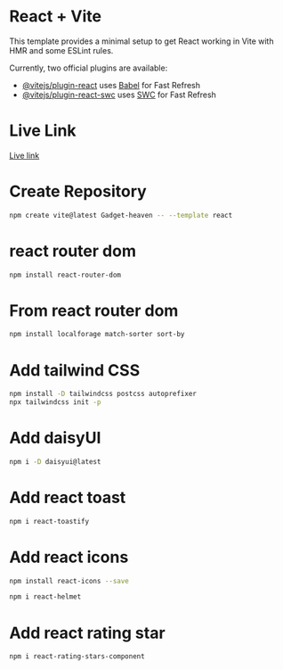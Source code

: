 # React + Vite

This template provides a minimal setup to get React working in Vite with HMR and some ESLint rules.

Currently, two official plugins are available:

- [@vitejs/plugin-react](https://github.com/vitejs/vite-plugin-react/blob/main/packages/plugin-react/README.md) uses [Babel](https://babeljs.io/) for Fast Refresh
- [@vitejs/plugin-react-swc](https://github.com/vitejs/vite-plugin-react-swc) uses [SWC](https://swc.rs/) for Fast Refresh

# Live  Link

[Live link](https://gadget-heaven-shoyeb-a8.surge.sh/)

# Create Repository

```sh
npm create vite@latest Gadget-heaven -- --template react
```

# react router dom

```sh
npm install react-router-dom
```

# From react router dom

```sh
npm install localforage match-sorter sort-by
```
# Add tailwind CSS

```sh
npm install -D tailwindcss postcss autoprefixer
npx tailwindcss init -p
```

# Add daisyUI

```sh
npm i -D daisyui@latest
```

# Add react toast

```sh
npm i react-toastify
```

# Add react icons

```sh
npm install react-icons --save
```

```sh
npm i react-helmet
```
# Add react rating star
```sh
npm i react-rating-stars-component
```